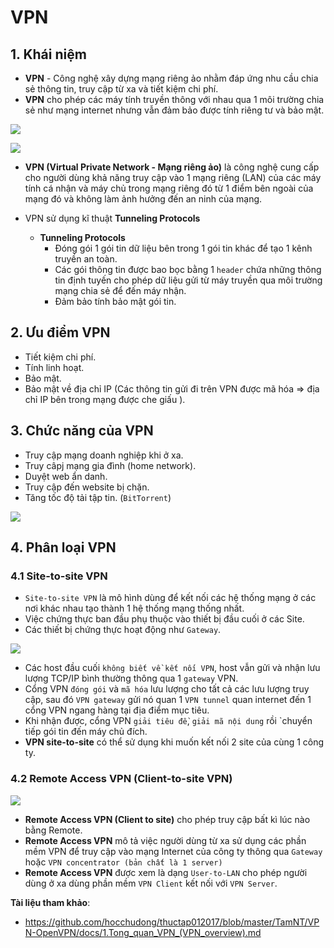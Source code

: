 # VPN
## 1. Khái niệm
- __VPN__ - Công nghệ xây dựng mạng riêng ảo nhằm đáp ứng nhu cầu chia sẻ thông tin, truy cập từ xa và tiết kiệm chi phí.
- __VPN__ cho phép các máy tính truyền thông với nhau qua 1 môi trường chia sẻ như mạng internet nhưng vẫn đảm bảo được tính riêng tư và bảo mật.

![](https://raw.githubusercontent.com/hocchudong/thuctap012017/master/TamNT/VPN-OpenVPN/images/1.1.png)

![](https://raw.githubusercontent.com/hocchudong/thuctap012017/master/TamNT/VPN-OpenVPN/images/1.2.png)

-  __VPN (Virtual Private Network - Mạng riêng ảo)__ là công nghệ cung cấp cho người dùng khả năng truy cập vào 1 mạng riêng (LAN) của các máy tính cá nhận và máy chủ trong mạng riêng đó từ 1 điểm bên ngoài của mạng đó và không làm ảnh hưởng đến an ninh của mạng.

- VPN sử dụng kĩ thuật __Tunneling Protocols__ 
  + __Tunneling Protocols__
     - Đóng gói 1 gói tin dữ liệu bên trong 1 gói tin khác để tạo 1 kênh truyền an toàn.
     - Các gói thông tin được bao bọc bằng 1 `header` chứa những thông tin định tuyến cho phép dữ liệu gửi từ máy truyền qua môi trường mạng chia sẻ để đến máy nhận.
     - Đảm bảo tính bảo mật gói tin.

## 2. Ưu điểm VPN
- Tiết kiệm chi phí.
- Tính linh hoạt.
- Bảo mật.
- Bảo mật về địa chỉ IP (Các thông tin gửi đi trên VPN được mã hóa => địa chỉ IP bên trong mạng được che giấu ).

## 3. Chức năng của VPN
- Truy cập mạng doanh nghiệp khi ở xa.
- Truy câpj mạng gia đình (home network).
- Duyệt web ẩn danh.
- Truy cập đến website bị chặn.
- Tăng tốc độ tải tập tin. (`BitTorrent`)

![](https://raw.githubusercontent.com/hocchudong/thuctap012017/master/TamNT/VPN-OpenVPN/images/1.3.png)

## 4. Phân loại VPN

### 4.1 Site-to-site VPN
- `Site-to-site VPN` là mô hình dùng để kết nối các hệ thống mạng ở các nơi khác nhau tạo thành 1 hệ thống mạng thống nhất.
- Việc chứng thực ban đầu phụ thuộc vào thiết bị đầu cuối ở các Site.
- Các thiết bị chứng thực hoạt động như `Gateway`.

![](https://raw.githubusercontent.com/hocchudong/thuctap012017/master/TamNT/VPN-OpenVPN/images/1.5.png)

- Các host đầu cuối `không biết về kết nối VPN`, host vẫn gửi và nhận lưu lượng TCP/IP bình thường thông qua 1 `gateway` VPN.
- Cổng VPN `đóng gói` và `mã hóa` lưu lượng cho tất cả các lưu lượng truy cập, sau đó `VPN gateway` gửi nó quan 1 `VPN tunnel` quan internet đến 1 cổng VPN ngang hàng tại địa điểm mục tiêu.
- Khi nhận được, cổng VPN `giải tiêu đề`, `giải mã nội dung` rồi `chuyển tiếp gói tin đến máy chủ đích. 
- __VPN site-to-site__ có thể sử dụng khi muốn kết nối 2 site của cùng 1 công ty.

### 4.2 Remote Access VPN (Client-to-site VPN)

![](https://raw.githubusercontent.com/hocchudong/thuctap012017/master/TamNT/VPN-OpenVPN/images/1.7.png)

-  __Remote Access VPN (Client to site)__ cho phép
truy cập bất kì lúc nào bằng Remote.
- __Remote Access VPN__ mô tả việc người dùng từ xa sử dụng các phần mềm VPN để truy cập vào mạng Internet của công ty thông qua `Gateway` hoặc `VPN concentrator (bản chất là 1 server)`
- __Remote Access VPN__ được xem là dạng `User-to-LAN` cho phép người dùng ở xa dùng phần mềm `VPN Client` kết nối với `VPN Server`.


__Tài liệu tham khảo__:

- https://github.com/hocchudong/thuctap012017/blob/master/TamNT/VPN-OpenVPN/docs/1.Tong_quan_VPN_(VPN_overview).md



